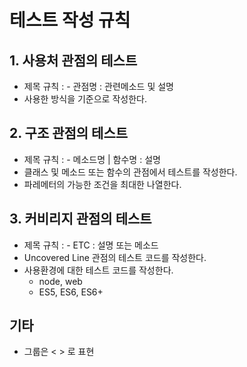 # 테스트 작성 규칙



## 1. 사용처 관점의 테스트
- 제목 규칙 : - 관점명 : 관련메소드 및 설명
- 사용한 방식을 기준으로 작성한다.

## 2. 구조 관점의 테스트
- 제목 규칙 : - 메소드명 | 함수명 : 설명
- 클래스 및 메소드 또는 함수의 관점에서 테스트를 작성한다.
- 파레메터의 가능한 조건을 최대한 나열한다.

## 3. 커비리지 관점의 테스트
- 제목 규칙 : - ETC : 설명 또는 메소드
- Uncovered Line 관점의 테스트 코드를 작성한다.
- 사용환경에 대한 테스트 코드를 작성한다.
    + node, web
    + ES5, ES6, ES6+

## 기타
- 그룹은 < > 로 표현
